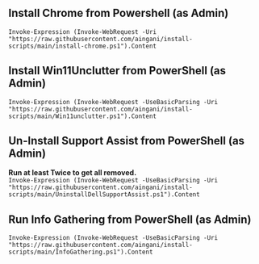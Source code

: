 ## Install Chrome from Powershell (as Admin)
`Invoke-Expression (Invoke-WebRequest -Uri "https://raw.githubusercontent.com/aingani/install-scripts/main/install-chrome.ps1").Content`

## Install Win11Unclutter from PowerShell (as Admin)
`Invoke-Expression (Invoke-WebRequest -UseBasicParsing -Uri "https://raw.githubusercontent.com/aingani/install-scripts/main/Win11unclutter.ps1").Content`

## Un-Install Support Assist from PowerShell (as Admin)
**Run at least Twice to get all removed.**  
`Invoke-Expression (Invoke-WebRequest -UseBasicParsing -Uri "https://raw.githubusercontent.com/aingani/install-scripts/main/UninstallDellSupportAssist.ps1").Content`

## Run Info Gathering from PowerShell (as Admin)
`Invoke-Expression (Invoke-WebRequest -UseBasicParsing -Uri "https://raw.githubusercontent.com/aingani/install-scripts/main/InfoGathering.ps1").Content`

